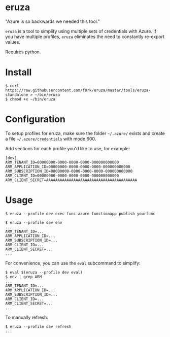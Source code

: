 eruza
=====

"Azure is so backwards we needed this tool."

`eruza` is a tool to simplify using multiple sets of credentials with Azure. If
you have multiple profiles, `eruza` eliminates the need to constantly re-export
values.

Requires python.

Install
=======

```!sh
$ curl https://raw.githubusercontent.com/f0rk/eruza/master/tools/eruza-standalone > ~/bin/eruza
$ chmod +x ~/bin/eruza
```

Configuration
=============

To setup profiles for eruza, make sure the folder `~/.azure/` exists and create
a file `~/.azure/credentials` with mode 600.

Add sections for each profile you'd like to use, for example:
```
[dev]
ARM_TENANT_ID=00000000-0000-0000-0000-000000000000
ARM_APPLICATION_ID=00000000-0000-0000-0000-000000000000
ARM_SUBSCRIPTION_ID=00000000-0000-0000-0000-000000000000
ARM_CLIENT_ID=00000000-0000-0000-0000-000000000000
ARM_CLIENT_SECRET=AAAAAAAAAAAAAAAAAAAAAAAAAAAAAAAAAAAAAAAA
```

Usage
=====

```
$ eruza --profile dev exec func azure functionapp publish yourfunc
```

```
$ eruza --profile dev env
...
ARM_TENANT_ID=...
ARM_APPLICATION_ID=...
ARM_SUBSCRIPTION_ID=...
ARM_CLIENT_ID=...
ARM_CLIENT_SECRET=...
...
```

For convenience, you can use the `eval` subcommand to simplify:

```
$ eval $(eruza --profile dev eval)
$ env | grep ARM
... 
ARM_TENANT_ID=...
ARM_APPLICATION_ID=...
ARM_SUBSCRIPTION_ID=...
ARM_CLIENT_ID=...
ARM_CLIENT_SECRET=...
...
```

To manually refresh:
```
$ eruza --profile dev refresh
... 
```
